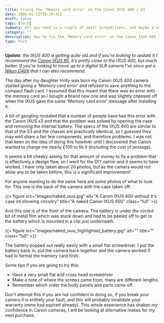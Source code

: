```yaml
---
title: Fixing the 'Memory card error' on the Canon IXUS 400 / S3
date: 2006-02-12T16:29:42Z
draft: false
tags: [tech]
summary: All you need is a couple of small screwdrivers, and maybe a new battery.
category: ""
description: How to fix the 'Memory card error' on the Canon IXUS 400 / S3 with a couple of small screwdrivers.
type: Post
---
```


_**Update**: the IXUS 400 is getting quite old and if you're looking to update it I recommend the [Canon IXUS 95](http://www.amazon.co.uk/gp/product/B001T9NH5G?ie=UTF8&tag=will_j-21&linkCode=as2&camp=1634&creative=19450&creativeASIN=B001T9NH5G), it's pretty close to the IXUS 400, but much better. If you're looking to move up to a digital SLR camera I've since got a [Nikon D40X](http://www.amazon.co.uk/gp/product/B000O0WKUE?ie=UTF8&tag=jokeshellacoc-21&linkCode=as2&camp=1634&creative=19450&creativeASIN=B000O0WKUE) that I can also recommend._

The day after my daughter Holly was born my Canon IXUS 400 camera started giving a 'Memory card error' and refused to save anything to the compact flash card. I assumed that this meant that there was an error with the memory card so I bought a brand new one and was slightly cheesed off when the IXUS gave the same 'Memory card error' message after installing it.

A bit of googling revealed that a number of people have had this error with the Canon IXUS s3 and that the problem was solved by opening the case and removing the internal battery. The specs of the IXUS 400 are similar to that of the S3 and the chassis are practically identical, so I guessed they may well share a fair few components, and therefore problems. I was not that keen on the idea of doing this however until I discovered that Canon wanted to charge me nearly £100 to fix it (including the cost of postage).

It seems a bit cheeky asking for that amount of money to fix a problem that is effectively a design flaw, so I went for the DIY option and it seems to have worked, I have only taken about 20 photos, but as the camera would not allow any to be taken before, this is a significant improvement!

For anyone wanting to do the same here are some photos of what to look for. This one is the back of the camera with the case taken off.

{{< figure src="images/naked_ixus.jpg" alt="A Canon IXUS 400 without it's case on showing circuitry" title="A naked Canon IXUS 400" class="full" >}}

And this one is of the front of the camera. The battery is under the circled bit of metal film which was stuck down and had to be peeled off to get to the battery which is mounted in a clip just underneath.

{{< figure src="images/naked_ixus_highlighted_battery.jpg" alt="" title="" class="full" >}}

The battery popped out really easily with a small flat screwdriver. I put the battery back in, put the camera back together and the camera worked (I had to format the memory card first).

Some tips if you are going to try this:

- Have a very small flat and cross head screwdriver.
- Make a note of where the screws came from, many are different lengths.
- Remember which order the body panels and parts came off.

Don't attempt this if you are not confident in doing so, if you break your camera it is entirely your fault, and this will probably invalidate your warranty (mine had expired already). This whole experience has shaken my confidence in Canon cameras, I will be looking at alternative makes for my next purchase.
